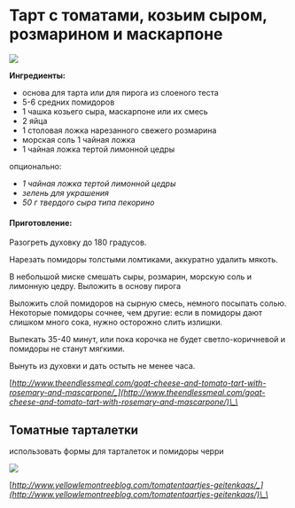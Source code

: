 # Тарт с томатами, козьим сыром, розмарином и маскарпоне

![](https://s-media-cache-ak0.pinimg.com/564x/40/fd/4e/40fd4e5bd7e9a877a786883f0db904ad.jpg)

**Ингредиенты:**

* основа для тарта или для пирога из слоеного теста
* 5-6 средних помидоров
* 1 чашка козьего сыра, маскарпоне или их смесь
* 2 яйца
* 1 столовая ложка нарезанного свежего розмарина
* морская соль 1 чайная ложка
* 1 чайная ложка тертой лимонной цедры

опционально:

* _1 чайная ложка тертой лимонной цедры_
* _зелень для украшения_
* _50 г твердого сыра типа пекорино_

#### Приготовление:

Разогреть духовку до 180 градусов.

Нарезать помидоры толстыми ломтиками, аккуратно удалить мякоть.

В небольшой миске смешать сыры, розмарин, морскую соль и лимонную цедру. Выложить в основу пирога

Выложить слой помидоров на сырную смесь, немного посыпать солью. Некоторые помидоры сочнее, чем другие: если в помидоры дают слишком много сока, нужно осторожно слить излишки.

Выпекать 35-40 минут, или пока корочка не будет светло-коричневой и помидоры не станут мягкими.

Вынуть из духовки и дать остыть не менее часа.

[_http://www.theendlessmeal.com/goat-cheese-and-tomato-tart-with-rosemary-and-mascarpone/_](http://www.theendlessmeal.com/goat-cheese-and-tomato-tart-with-rosemary-and-mascarpone/)\_\_

## Томатные тарталетки

использовать формы для тарталеток и помидоры черри

 ![](https://s-media-cache-ak0.pinimg.com/564x/78/60/8a/78608a807440e8b6c8d3340123d61eaf.jpg)

[_http://www.yellowlemontreeblog.com/tomatentaartjes-geitenkaas/_](http://www.yellowlemontreeblog.com/tomatentaartjes-geitenkaas/)\_\_

